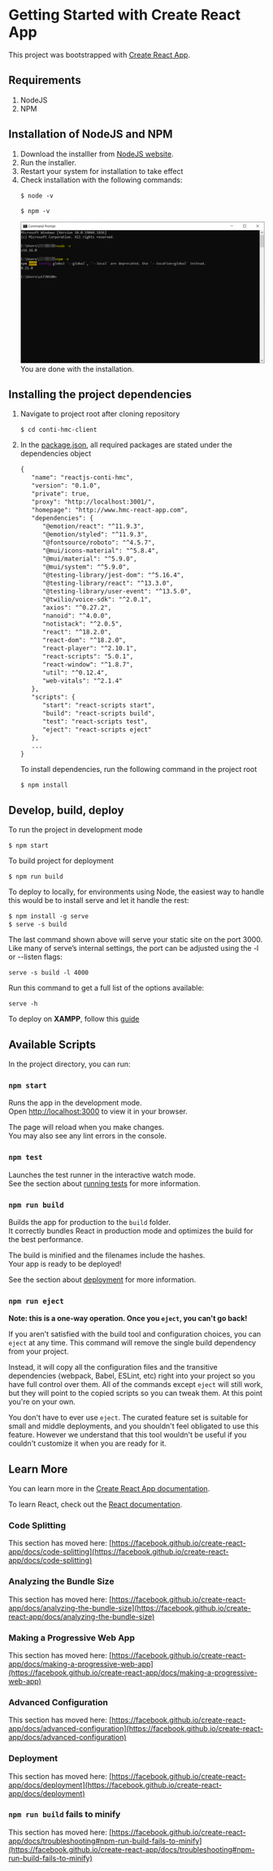 # Getting Started with Create React App

This project was bootstrapped with [Create React App](https://github.com/facebook/create-react-app).

## Requirements

1. NodeJS
2. NPM

## Installation of NodeJS and NPM

1. Download the installler from [NodeJS website](https://nodejs.org/en/).
2. Run the installer.
3. Restart your system for installation to take effect
4. Check installation with the following commands:
   ```
   $ node -v
   ```
   ```
   $ npm -v
   ```
   <img src="./images/check-installation.png" alt="installation check"/>
   You are done with the installation.

## Installing the project dependencies

1. Navigate to project root after cloning repository
   ```
   $ cd conti-hmc-client
   ```
2. In the [package.json](./package.json), all required packages are stated under the dependencies object

   ```
   {
      "name": "reactjs-conti-hmc",
      "version": "0.1.0",
      "private": true,
      "proxy": "http://localhost:3001/",
      "homepage": "http://www.hmc-react-app.com",
      "dependencies": {
         "@emotion/react": "^11.9.3",
         "@emotion/styled": "^11.9.3",
         "@fontsource/roboto": "^4.5.7",
         "@mui/icons-material": "^5.8.4",
         "@mui/material": "^5.9.0",
         "@mui/system": "^5.9.0",
         "@testing-library/jest-dom": "^5.16.4",
         "@testing-library/react": "^13.3.0",
         "@testing-library/user-event": "^13.5.0",
         "@twilio/voice-sdk": "^2.0.1",
         "axios": "^0.27.2",
         "nanoid": "^4.0.0",
         "notistack": "^2.0.5",
         "react": "^18.2.0",
         "react-dom": "^18.2.0",
         "react-player": "^2.10.1",
         "react-scripts": "5.0.1",
         "react-window": "^1.8.7",
         "util": "^0.12.4",
         "web-vitals": "^2.1.4"
      },
      "scripts": {
         "start": "react-scripts start",
         "build": "react-scripts build",
         "test": "react-scripts test",
         "eject": "react-scripts eject"
      },
      ...
   }
   ```

   To install dependencies, run the following command in the project root

   ```
   $ npm install
   ```

## Develop, build, deploy

To run the project in development mode

```
$ npm start
```

To build project for deployment

```
$ npm run build
```

To deploy to locally, for environments using Node, the easiest way to handle this would be to install serve and let it handle the rest:

```
$ npm install -g serve
$ serve -s build
```

The last command shown above will serve your static site on the port 3000. Like many of serve’s internal settings, the port can be adjusted using the -l or --listen flags:

```
serve -s build -l 4000
```

Run this command to get a full list of the options available:

```
serve -h
```

To deploy on **XAMPP**, follow this [guide](https://medium.com/@nutanbhogendrasharma/create-simple-reactjs-application-and-host-in-xampp-4dae8e466c50)

## Available Scripts

In the project directory, you can run:

### `npm start`

Runs the app in the development mode.\
Open [http://localhost:3000](http://localhost:3000) to view it in your browser.

The page will reload when you make changes.\
You may also see any lint errors in the console.

### `npm test`

Launches the test runner in the interactive watch mode.\
See the section about [running tests](https://facebook.github.io/create-react-app/docs/running-tests) for more information.

### `npm run build`

Builds the app for production to the `build` folder.\
It correctly bundles React in production mode and optimizes the build for the best performance.

The build is minified and the filenames include the hashes.\
Your app is ready to be deployed!

See the section about [deployment](https://facebook.github.io/create-react-app/docs/deployment) for more information.

### `npm run eject`

**Note: this is a one-way operation. Once you `eject`, you can't go back!**

If you aren't satisfied with the build tool and configuration choices, you can `eject` at any time. This command will remove the single build dependency from your project.

Instead, it will copy all the configuration files and the transitive dependencies (webpack, Babel, ESLint, etc) right into your project so you have full control over them. All of the commands except `eject` will still work, but they will point to the copied scripts so you can tweak them. At this point you're on your own.

You don't have to ever use `eject`. The curated feature set is suitable for small and middle deployments, and you shouldn't feel obligated to use this feature. However we understand that this tool wouldn't be useful if you couldn't customize it when you are ready for it.

## Learn More

You can learn more in the [Create React App documentation](https://facebook.github.io/create-react-app/docs/getting-started).

To learn React, check out the [React documentation](https://reactjs.org/).

### Code Splitting

This section has moved here: [https://facebook.github.io/create-react-app/docs/code-splitting](https://facebook.github.io/create-react-app/docs/code-splitting)

### Analyzing the Bundle Size

This section has moved here: [https://facebook.github.io/create-react-app/docs/analyzing-the-bundle-size](https://facebook.github.io/create-react-app/docs/analyzing-the-bundle-size)

### Making a Progressive Web App

This section has moved here: [https://facebook.github.io/create-react-app/docs/making-a-progressive-web-app](https://facebook.github.io/create-react-app/docs/making-a-progressive-web-app)

### Advanced Configuration

This section has moved here: [https://facebook.github.io/create-react-app/docs/advanced-configuration](https://facebook.github.io/create-react-app/docs/advanced-configuration)

### Deployment

This section has moved here: [https://facebook.github.io/create-react-app/docs/deployment](https://facebook.github.io/create-react-app/docs/deployment)

### `npm run build` fails to minify

This section has moved here: [https://facebook.github.io/create-react-app/docs/troubleshooting#npm-run-build-fails-to-minify](https://facebook.github.io/create-react-app/docs/troubleshooting#npm-run-build-fails-to-minify)
